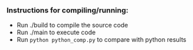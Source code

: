 ### Instructions for compiling/running:
- Run ./build to compile the source code
- Run ./main to execute code
- Run `python python_comp.py` to compare with python results

